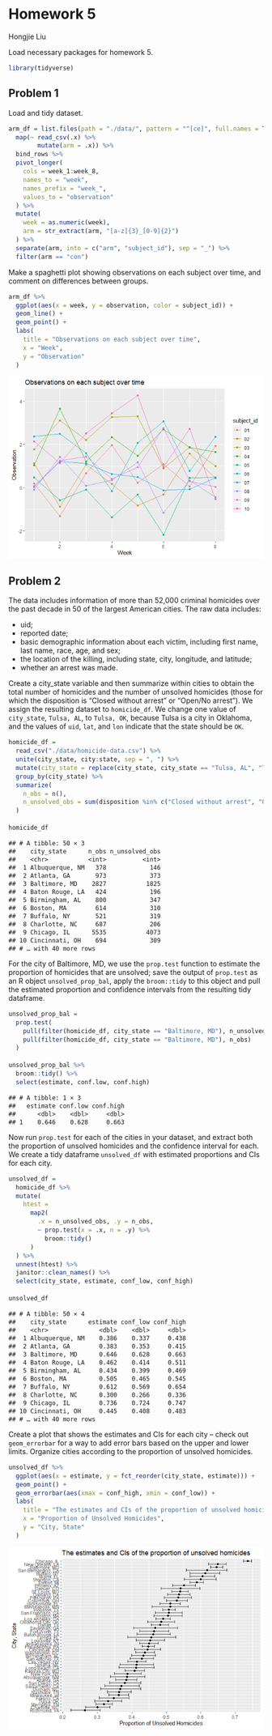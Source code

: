 Homework 5
================
Hongjie Liu

Load necessary packages for homework 5.

``` r
library(tidyverse)
```

## Problem 1

Load and tidy dataset.

``` r
arm_df = list.files(path = "./data/", pattern = "^[ce]", full.names = T) %>% 
  map(~ read_csv(.x) %>% 
        mutate(arm = .x)) %>% 
  bind_rows %>% 
  pivot_longer(
    cols = week_1:week_8,
    names_to = "week",
    names_prefix = "week_",
    values_to = "observation"
  ) %>% 
  mutate(
    week = as.numeric(week),
    arm = str_extract(arm, "[a-z]{3}_[0-9]{2}")
  ) %>% 
  separate(arm, into = c("arm", "subject_id"), sep = "_") %>% 
  filter(arm == "con")
```

Make a spaghetti plot showing observations on each subject over time,
and comment on differences between groups.

``` r
arm_df %>% 
  ggplot(aes(x = week, y = observation, color = subject_id)) +
  geom_line() +
  geom_point() +
  labs(
    title = "Observations on each subject over time",
    x = "Week",
    y = "Observation"
  )
```

![](p8105_hw5_hl3640_files/figure-gfm/p1_plot-1.png)<!-- -->

## Problem 2

The data includes information of more than 52,000 criminal homicides
over the past decade in 50 of the largest American cities. The raw data
includes:

-   uid;
-   reported date;
-   basic demographic information about each victim, including first
    name, last name, race, age, and sex;
-   the location of the killing, including state, city, longitude, and
    latitude;
-   whether an arrest was made.

Create a city_state variable and then summarize within cities to obtain
the total number of homicides and the number of unsolved homicides
(those for which the disposition is “Closed without arrest” or “Open/No
arrest”). We assign the resulting dataset to `homicide_df`. We change
one value of `city_state`, `Tulsa, AL`, to `Tulsa, OK`, because Tulsa is
a city in Oklahoma, and the values of `uid`, `lat`, and `lon` indicate
that the state should be `OK`.

``` r
homicide_df =
  read_csv("./data/homicide-data.csv") %>% 
  unite(city_state, city:state, sep = ", ") %>% 
  mutate(city_state = replace(city_state, city_state == "Tulsa, AL", "Tulsa, OK")) %>% 
  group_by(city_state) %>% 
  summarize(
    n_obs = n(),
    n_unsolved_obs = sum(disposition %in% c("Closed without arrest", "Open/No arrest"))
  )

homicide_df
```

    ## # A tibble: 50 × 3
    ##    city_state      n_obs n_unsolved_obs
    ##    <chr>           <int>          <int>
    ##  1 Albuquerque, NM   378            146
    ##  2 Atlanta, GA       973            373
    ##  3 Baltimore, MD    2827           1825
    ##  4 Baton Rouge, LA   424            196
    ##  5 Birmingham, AL    800            347
    ##  6 Boston, MA        614            310
    ##  7 Buffalo, NY       521            319
    ##  8 Charlotte, NC     687            206
    ##  9 Chicago, IL      5535           4073
    ## 10 Cincinnati, OH    694            309
    ## # … with 40 more rows

For the city of Baltimore, MD, we use the `prop.test` function to
estimate the proportion of homicides that are unsolved; save the output
of `prop.test` as an R object `unsolved_prop_bal`, apply the
`broom::tidy` to this object and pull the estimated proportion and
confidence intervals from the resulting tidy dataframe.

``` r
unsolved_prop_bal =
  prop.test(
    pull(filter(homicide_df, city_state == "Baltimore, MD"), n_unsolved_obs),
    pull(filter(homicide_df, city_state == "Baltimore, MD"), n_obs)
  )

unsolved_prop_bal %>% 
  broom::tidy() %>% 
  select(estimate, conf.low, conf.high)
```

    ## # A tibble: 1 × 3
    ##   estimate conf.low conf.high
    ##      <dbl>    <dbl>     <dbl>
    ## 1    0.646    0.628     0.663

Now run `prop.test` for each of the cities in your dataset, and extract
both the proportion of unsolved homicides and the confidence interval
for each. We create a tidy dataframe `unsolved_df` with estimated
proportions and CIs for each city.

``` r
unsolved_df =
  homicide_df %>% 
  mutate(
    htest = 
      map2(
        .x = n_unsolved_obs, .y = n_obs,
        ~ prop.test(x = .x, n = .y) %>% 
          broom::tidy()
      )
  ) %>% 
  unnest(htest) %>% 
  janitor::clean_names() %>% 
  select(city_state, estimate, conf_low, conf_high)

unsolved_df
```

    ## # A tibble: 50 × 4
    ##    city_state      estimate conf_low conf_high
    ##    <chr>              <dbl>    <dbl>     <dbl>
    ##  1 Albuquerque, NM    0.386    0.337     0.438
    ##  2 Atlanta, GA        0.383    0.353     0.415
    ##  3 Baltimore, MD      0.646    0.628     0.663
    ##  4 Baton Rouge, LA    0.462    0.414     0.511
    ##  5 Birmingham, AL     0.434    0.399     0.469
    ##  6 Boston, MA         0.505    0.465     0.545
    ##  7 Buffalo, NY        0.612    0.569     0.654
    ##  8 Charlotte, NC      0.300    0.266     0.336
    ##  9 Chicago, IL        0.736    0.724     0.747
    ## 10 Cincinnati, OH     0.445    0.408     0.483
    ## # … with 40 more rows

Create a plot that shows the estimates and CIs for each city – check out
`geom_errorbar` for a way to add error bars based on the upper and lower
limits. Organize cities according to the proportion of unsolved
homicides.

``` r
unsolved_df %>% 
  ggplot(aes(x = estimate, y = fct_reorder(city_state, estimate))) +
  geom_point() +
  geom_errorbar(aes(xmax = conf_high, xmin = conf_low)) +
  labs(
    title = "The estimates and CIs of the proportion of unsolved homicides",
    x = "Proportion of Unsolved Homicides",
    y = "City, State"
  )
```

![](p8105_hw5_hl3640_files/figure-gfm/p2_plot-1.png)<!-- -->
